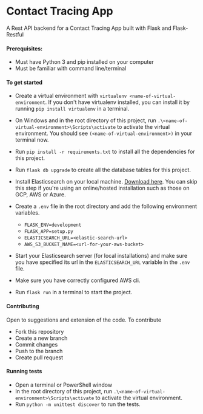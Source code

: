 # Contact Tracing App
A Rest API backend for a Contact Tracing App built with Flask and Flask-Restful

#### Prerequisites:
- Must have Python 3 and pip installed on your computer
- Must be familiar with command line/terminal

#### To get started
- Create a virtual environment with `virtualenv <name-of-virtual-environment`. If you don't have virtualenv installed, you can install it by running `pip install virtualenv` in a terminal.
- On Windows and in the root directory of this project, run `.\<name-of-virtual-environment>\Scripts\activate` to activate the virtual environment. You should see `(<name-of-virtual-environment>)` in your terminal now.
- Run `pip install -r requirements.txt` to install all the dependencies for this project.
- Run `flask db upgrade` to create all the database tables for this project.
- Install Elasticsearch on your local machine. [Download here](https://www.elastic.co/guide/en/elasticsearch/reference/current/install-elasticsearch.html). You can skip this step if you're using an online/hosted installation such as those on GCP, AWS or Azure.
- Create a `.env` file in the root directory and add the following environment variables.
    - `FLASK_ENV=development`
    - `FLASK_APP=setup.py`
    - `ELASTICSEARCH_URL=<elastic-search-url>`
    - `AWS_S3_BUCKET_NAME=<url-for-your-aws-bucket>`

- Start your Elasticsearch server (for local installations) and make sure you have specified its url in the `ELASTICSEARCH_URL` variable in the `.env` file.
- Make sure you have correctly configured AWS cli.
- Run `flask run` in a terminal to start the project.

#### Contributing
Open to suggestions and extension of the code. To contribute
- Fork this repository
- Create a new branch
- Commit changes
- Push to the branch
- Create pull request

#### Running tests
- Open a terminal or PowerShell window
- In the root directory of this project, run `.\<name-of-virtual-environment>\Scripts\activate` to activate the virtual environment.
- Run `python -m unittest discover` to run the tests.
